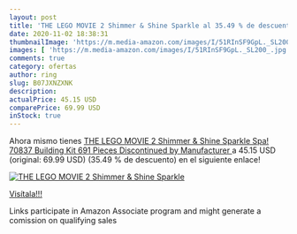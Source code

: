 ```yaml
---
layout: post
title: 'THE LEGO MOVIE 2 Shimmer & Shine Sparkle al 35.49 % de descuento'
date: 2020-11-02 18:38:31
thumbnailImage: 'https://m.media-amazon.com/images/I/51RInSF9GpL._SL200_.jpg'
images: [ 'https://m.media-amazon.com/images/I/51RInSF9GpL._SL200_.jpg' ]
comments: true
category: ofertas
author: ring
slug: B07JXNZXNK
description:
actualPrice: 45.15 USD
comparePrice: 69.99 USD
inStock: true
---
```


Ahora mismo tienes [THE LEGO MOVIE 2 Shimmer & Shine Sparkle Spa! 70837 Building Kit  691 Pieces   Discontinued by Manufacturer ](https://www.amazon.com/dp/B07JXNZXNK/?tag=tolees-20) a 45.15 USD (original: 69.99 USD) (35.49 %  de descuento) en el siguiente enlace!

[![THE LEGO MOVIE 2 Shimmer & Shine Sparkle](https://m.media-amazon.com/images/I/51RInSF9GpL._SL200_.jpg)](https://www.amazon.com/dp/B07JXNZXNK/?tag=tolees-20)

[Visítala!!!](https://www.amazon.com/dp/B07JXNZXNK/?tag=tolees-20)

Links participate in Amazon Associate program and might generate a comission on qualifying sales
